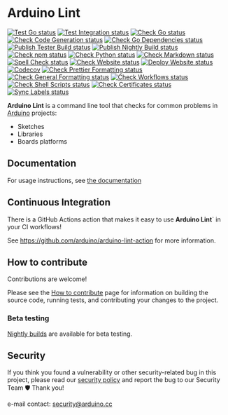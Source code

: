 # Arduino Lint

[![Test Go status](https://github.com/arduino/arduino-lint/actions/workflows/test-go-task.yml/badge.svg)](https://github.com/arduino/arduino-lint/actions/workflows/test-go-task.yml)
[![Test Integration status](https://github.com/arduino/arduino-lint/actions/workflows/test-go-integration-task.yml/badge.svg)](https://github.com/arduino/arduino-lint/actions/workflows/test-go-integration-task.yml)
[![Check Go status](https://github.com/arduino/arduino-lint/actions/workflows/check-go-task.yml/badge.svg)](https://github.com/arduino/arduino-lint/actions/workflows/check-go-task.yml)
[![Check Code Generation status](https://github.com/arduino/arduino-lint/actions/workflows/check-code-generation-task.yml/badge.svg)](https://github.com/arduino/arduino-lint/actions/workflows/check-code-generation-task.yml)
[![Check Go Dependencies status](https://github.com/arduino/arduino-lint/actions/workflows/check-go-dependencies-task.yml/badge.svg)](https://github.com/arduino/arduino-lint/actions/workflows/check-go-dependencies-task.yml)
[![Publish Tester Build status](https://github.com/arduino/arduino-lint/actions/workflows/publish-go-tester-task.yml/badge.svg)](https://github.com/arduino/arduino-lint/actions/workflows/publish-go-tester-task.yml)
[![Publish Nightly Build status](https://github.com/arduino/arduino-lint/actions/workflows/publish-go-nightly-task.yml/badge.svg)](https://github.com/arduino/arduino-lint/actions/workflows/publish-go-nightly-task.yml)
[![Check npm status](https://github.com/arduino/arduino-lint/actions/workflows/check-npm-task.yml/badge.svg)](https://github.com/arduino/arduino-lint/actions/workflows/check-npm-task.yml)
[![Check Python status](https://github.com/arduino/arduino-lint/actions/workflows/check-python-task.yml/badge.svg)](https://github.com/arduino/arduino-lint/actions/workflows/check-python-task.yml)
[![Check Markdown status](https://github.com/arduino/arduino-lint/actions/workflows/check-markdown-task.yml/badge.svg)](https://github.com/arduino/arduino-lint/actions/workflows/check-markdown-task.yml)
[![Spell Check status](https://github.com/arduino/arduino-lint/actions/workflows/spell-check-task.yml/badge.svg)](https://github.com/arduino/arduino-lint/actions/workflows/spell-check-task.yml)
[![Check Website status](https://github.com/arduino/arduino-lint/actions/workflows/check-mkdocs-task.yml/badge.svg)](https://github.com/arduino/arduino-lint/actions/workflows/check-mkdocs-task.yml)
[![Deploy Website status](https://github.com/arduino/arduino-lint/actions/workflows/deploy-cobra-mkdocs-versioned-poetry.yml/badge.svg)](https://github.com/arduino/arduino-lint/actions/workflows/deploy-cobra-mkdocs-versioned-poetry.yml)
[![Codecov](https://codecov.io/gh/arduino/arduino-lint/branch/main/graph/badge.svg?token=nprqPQMbdh)](https://codecov.io/gh/arduino/arduino-lint)
[![Check Prettier Formatting status](https://github.com/arduino/arduino-lint/actions/workflows/check-prettier-formatting-task.yml/badge.svg)](https://github.com/arduino/arduino-lint/actions/workflows/check-prettier-formatting-task.yml)
[![Check General Formatting status](https://github.com/arduino/arduino-lint/actions/workflows/check-general-formatting-task.yml/badge.svg)](https://github.com/arduino/arduino-lint/actions/workflows/check-general-formatting-task.yml)
[![Check Workflows status](https://github.com/arduino/arduino-lint/actions/workflows/check-workflows-task.yml/badge.svg)](https://github.com/arduino/arduino-lint/actions/workflows/check-workflows-task.yml)
[![Check Shell Scripts status](https://github.com/arduino/arduino-lint/actions/workflows/check-shell-task.yml/badge.svg)](https://github.com/arduino/arduino-lint/actions/workflows/check-shell-task.yml)
[![Check Certificates status](https://github.com/arduino/arduino-lint/actions/workflows/check-certificates.yml/badge.svg)](https://github.com/arduino/arduino-lint/actions/workflows/check-certificates.yml)
[![Sync Labels status](https://github.com/arduino/arduino-lint/actions/workflows/sync-labels.yml/badge.svg)](https://github.com/arduino/arduino-lint/actions/workflows/sync-labels.yml)

**Arduino Lint** is a command line tool that checks for common problems in [Arduino](https://www.arduino.cc/) projects:

- Sketches
- Libraries
- Boards platforms

## Documentation

For usage instructions, see [the documentation](https://arduino.github.io/arduino-lint/latest/)

## Continuous Integration

There is a GitHub Actions action that makes it easy to use **Arduino Lint**` in your CI workflows!

See https://github.com/arduino/arduino-lint-action for more information.

## How to contribute

Contributions are welcome!

Please see the [How to contribute](https://arduino.github.io/arduino-lint/latest/CONTRIBUTING/) page for information on
building the source code, running tests, and contributing your changes to the project.

### Beta testing

[Nightly builds](https://arduino.github.io/arduino-lint/latest/installation/#nightly-builds) are available for beta
testing.

## Security

If you think you found a vulnerability or other security-related bug in this project, please read our
[security policy](https://github.com/arduino/arduino-lint/security/policy) and report the bug to our Security Team 🛡️
Thank you!

e-mail contact: security@arduino.cc
